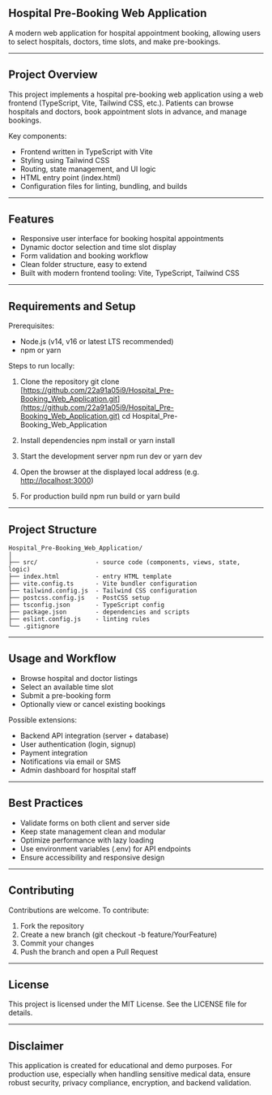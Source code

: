 
## Hospital Pre-Booking Web Application

A modern web application for hospital appointment booking, allowing users to select hospitals, doctors, time slots, and make pre-bookings.

---

## Project Overview

This project implements a hospital pre-booking web application using a web frontend (TypeScript, Vite, Tailwind CSS, etc.).
Patients can browse hospitals and doctors, book appointment slots in advance, and manage bookings.

Key components:

* Frontend written in TypeScript with Vite
* Styling using Tailwind CSS
* Routing, state management, and UI logic
* HTML entry point (index.html)
* Configuration files for linting, bundling, and builds

---

## Features

* Responsive user interface for booking hospital appointments
* Dynamic doctor selection and time slot display
* Form validation and booking workflow
* Clean folder structure, easy to extend
* Built with modern frontend tooling: Vite, TypeScript, Tailwind CSS

---

## Requirements and Setup

Prerequisites:

* Node.js (v14, v16 or latest LTS recommended)
* npm or yarn

Steps to run locally:

1. Clone the repository
   git clone [https://github.com/22a91a05i9/Hospital_Pre-Booking_Web_Application.git](https://github.com/22a91a05i9/Hospital_Pre-Booking_Web_Application.git)
   cd Hospital_Pre-Booking_Web_Application

2. Install dependencies
   npm install
   or
   yarn install

3. Start the development server
   npm run dev
   or
   yarn dev

4. Open the browser at the displayed local address (e.g. [http://localhost:3000](http://localhost:3000))

5. For production build
   npm run build
   or
   yarn build

---

## Project Structure
```
Hospital_Pre-Booking_Web_Application/
│
├── src/                - source code (components, views, state, logic)
├── index.html          - entry HTML template
├── vite.config.ts      - Vite bundler configuration
├── tailwind.config.js  - Tailwind CSS configuration
├── postcss.config.js   - PostCSS setup
├── tsconfig.json       - TypeScript config
├── package.json        - dependencies and scripts
├── eslint.config.js    - linting rules
└── .gitignore
```
---

## Usage and Workflow

* Browse hospital and doctor listings
* Select an available time slot
* Submit a pre-booking form
* Optionally view or cancel existing bookings

Possible extensions:

* Backend API integration (server + database)
* User authentication (login, signup)
* Payment integration
* Notifications via email or SMS
* Admin dashboard for hospital staff

---

## Best Practices

* Validate forms on both client and server side
* Keep state management clean and modular
* Optimize performance with lazy loading
* Use environment variables (.env) for API endpoints
* Ensure accessibility and responsive design

---

## Contributing

Contributions are welcome. To contribute:

1. Fork the repository
2. Create a new branch (git checkout -b feature/YourFeature)
3. Commit your changes
4. Push the branch and open a Pull Request

---

## License

This project is licensed under the MIT License. See the LICENSE file for details.

---

## Disclaimer

This application is created for educational and demo purposes.
For production use, especially when handling sensitive medical data, ensure robust security, privacy compliance, encryption, and backend validation.
